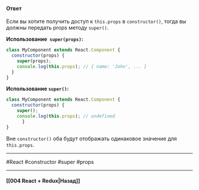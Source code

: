 #### Ответ

Если вы хотите получить доступ к `this.props` в `constructor()`, тогда вы должны передать props методу `super()`.

**Использование  `super(props)`:**

```js
class MyComponent extends React.Component {
  constructor(props) {
    super(props);
    console.log(this.props); // { name: 'John', ... }
  }
}
```

**Использование `super()`:**

```js
class MyComponent extends React.Component {
  constructor(props) {
    super();
    console.log(this.props); // undefined
	  }
}
```

Вне `constructor()` оба будут отображать одинаковое значение для `this.props`.

____
#React #constructor #super #props

____

#### [[004 React + Redux|Назад]]